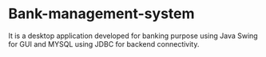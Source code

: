 # Bank-management-system
It is a desktop application developed for banking purpose using Java Swing for GUI and MYSQL using JDBC for backend connectivity.
